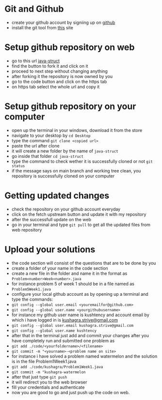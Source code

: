 # Git and Github
- create your github account by signiing up on [github](github.com)
- install the git tool from [this](https://git-scm.com/) site

# Setup github repository on web
- go to this url [java-struct](https://github.com/kushtency/java-struct)
- find the button to fork it and click on it 
- proceed to next step without changing anything
- after forking it the repository is now owned by you
- go to the code button and click on the https tab
- on https tab select the whole url and copy it

# Setup github repository on your computer
- open up the terminal in your windows, download it from the store
- navigate to your desktop by ```cd Desktop```
- type the command ```git clone <copied url>```
- paste the url after clone
- it will create a new folder by the name of ```java-struct```
- go inside that folder ```cd java-struct```
- type the command to check wether it is successfully cloned or not ```git status```
- if the message says on main branch and working tree clean, you repository is successfully cloned on your computer

# Getting updated changes
- check the repository on your github account everyday
- click on the fetch upstream button and update it with my repository
- after the successfull update on the web
- go in your terminal and type ```git pull``` to get all the updated files from web repository

# Upload your solutions
- the code section will consist of the questions that are to be done by you
- create a folder of your name in the code section
- create a new file in the folder and name it in the format as ```Problem<number>Week<number>.java```
- for instance problem 5 of week 1 should be in a file named as ```Problem5Week1.java```
- configure your local github account as by opening up a terminal and type the commands:
- ```git config --global user.email <youremailfor@github.com>```
- ```git config --global user.name <yourgithubusername>```
- for instance my github user name is kushtency and account email by which i have logged in is kushagra.strive@gmail.com
- ```git config --global user.email kushagra.strive@gmail.com```
- ```git config --global user.name kushtency```
- after that in the terminal just add and commit your changes after you have completely run and submitted one problem as
- ```git add ./code/<yourfoldername>/<filename>```
- ```git commit -m "<yourname>-<problem name on site>```
- for instance i have solved a problem named watermelon and the solution is in the file Problem1Week1.java
- ```git add ./code/kushagra/Problem1Week1.java```
- ```git commit -m "kushagra-watermelon```
- after that just type ```git push```
- it will redirect you to the web browser
- fill your credentials and authenticate
- now you are good to go and just push up the code on web.
